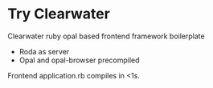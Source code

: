 # Try Clearwater

Clearwater ruby opal based frontend framework boilerplate

- Roda as server
- Opal and opal-browser precompiled

Frontend application.rb compiles in <1s.
